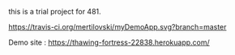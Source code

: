 this is a trial project for 481.

https://travis-ci.org/mertilovski/myDemoApp.svg?branch=master

Demo site : https://thawing-fortress-22838.herokuapp.com/
